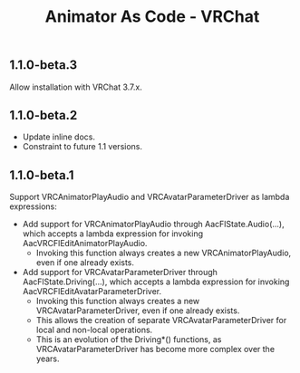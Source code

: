 ﻿---
title: Animator As Code - VRChat
---

## 1.1.0-beta.3

Allow installation with VRChat 3.7.x.

## 1.1.0-beta.2

- Update inline docs.
- Constraint to future 1.1 versions.

## 1.1.0-beta.1

Support VRCAnimatorPlayAudio and VRCAvatarParameterDriver as lambda expressions:
- Add support for VRCAnimatorPlayAudio through AacFlState.Audio(...), which accepts a lambda expression for invoking AacVRCFlEditAnimatorPlayAudio.
  - Invoking this function always creates a new VRCAnimatorPlayAudio, even if one already exists.
- Add support for VRCAvatarParameterDriver through AacFlState.Driving(...), which accepts a lambda expression for invoking AacVRCFlEditAvatarParameterDriver.
  - Invoking this function always creates a new VRCAvatarParameterDriver, even if one already exists.
  - This allows the creation of separate VRCAvatarParameterDriver for local and non-local operations.
  - This is an evolution of the Driving*() functions, as VRCAvatarParameterDriver has become more complex over the years.
